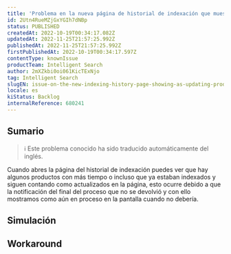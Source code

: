 ```yaml
---
title: 'Problema en la nueva página de historial de indexación que muestra como actualización productos que ya estaban actualizados'
id: 2Utn4RueMZjGxYGIh7dNBp
status: PUBLISHED
createdAt: 2022-10-19T00:34:17.082Z
updatedAt: 2022-11-25T21:57:25.992Z
publishedAt: 2022-11-25T21:57:25.992Z
firstPublishedAt: 2022-10-19T00:34:17.597Z
contentType: knownIssue
productTeam: Intelligent Search
author: 2mXZkbi0oi061KicTExNjo
tag: Intelligent Search
slugEN: issue-on-the-new-indexing-history-page-showing-as-updating-products-that-were-already-updated
locale: es
kiStatus: Backlog
internalReference: 680241
---
```


## Sumario

>ℹ️ Este problema conocido ha sido traducido automáticamente del inglés.



Cuando abres la página del historial de indexación puedes ver que hay algunos productos con más tiempo o incluso que ya estaban indexados y siguen contando como actualizados en la página, esto ocurre debido a que la notificación del final del proceso que no se devolvió y con ello mostramos como aún en proceso en la pantalla cuando no debería.



## Simulación



## Workaround



